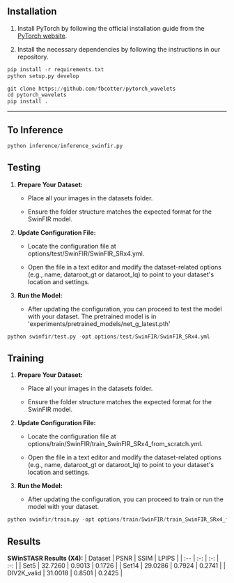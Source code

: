## Installation

1. Install PyTorch by following the official installation guide from the [PyTorch website](https://pytorch.org/).

2. Install the necessary dependencies by following the instructions in our repository.


```python
pip install -r requirements.txt
python setup.py develop
```

```python
git clone https://github.com/fbcotter/pytorch_wavelets
cd pytorch_wavelets
pip install .
```
<hr/>

## To Inference
```python
python inference/inference_swinfir.py
```

## Testing
1. **Prepare Your Dataset:**

    - Place all your images in the datasets folder.

    - Ensure the folder structure matches the expected format for the SwinFIR model.

2. **Update Configuration File:**

    - Locate the configuration file at options/test/SwinFIR/SwinFIR_SRx4.yml.

    - Open the file in a text editor and modify the dataset-related options (e.g., name, dataroot_gt or dataroot_lq) to point to your dataset's location and settings.

3. **Run the Model:**

    - After updating the configuration, you can proceed to test the model with your dataset. The pretrained model is in 'experiments/pretrained_models/net_g_latest.pth'

```python
python swinfir/test.py -opt options/test/SwinFIR/SwinFIR_SRx4.yml
```


## Training
1. **Prepare Your Dataset:**

    - Place all your images in the datasets folder.

    - Ensure the folder structure matches the expected format for the SwinFIR model.

2. **Update Configuration File:**

    - Locate the configuration file at options/train/SwinFIR/train_SwinFIR_SRx4_from_scratch.yml.

    - Open the file in a text editor and modify the dataset-related options (e.g., name, dataroot_gt or dataroot_lq) to point to your dataset's location and settings.

3. **Run the Model:**

    - After updating the configuration, you can proceed to train or run the model with your dataset.

```python
python swinfir/train.py -opt options/train/SwinFIR/train_SwinFIR_SRx4_from_scratch.yml
```

## Results

**SWinSTASR Results (X4):**
|  Dataset   |   PSNR    |    SSIM    |   LPIPS  |
|     :--    |     :-:   |      :-:   |     :-:  |
|    Set5    |  32.7260  |   0.9013   |  0.1726  |
|    Set14   |  29.0286  |   0.7924   |  0.2741  |
|  DIV2K_valid  |  31.0018  |   0.8501   |  0.2425  |


